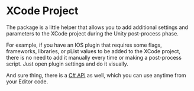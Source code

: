 # XCode Project
The package is a little helper that allows you to add additional settings and parameters to the XCode project during the Unity post-process phase. 

For example, if you have an IOS plugin that requires some flags, frameworks, libraries, or pList values to be added to the XCode project, there is no need to add it manually every time or making a post-process script.  Just open plugin settings and do it visually.

And sure thing, there is a [C# API](https://api.stansassets.com/xcode-project/) as well, which you can use anytime from your Editor code.
